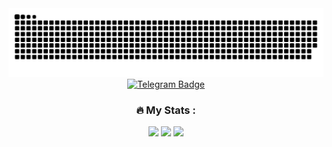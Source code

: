<div align="center">
  <div align="center">
  <img  src="https://raw.githubusercontent.com/1999AZZAR/1999AZZAR/readme/resources/img/grid-snake.svg"
       alt="snake" />

 <a href="https://t.me/faustyuz">
      <img src="https://img.shields.io/badge/-faustyuz-blue?style=for-the-badge&logo=telegram&logoColor=white" alt="Telegram Badge"/>
    </a>

    
### :fire: My Stats :
![](http://github-profile-summary-cards.vercel.app/api/cards/profile-details?username=faustyu&theme=dark)
![](http://github-profile-summary-cards.vercel.app/api/cards/stats?username=faustyu&theme=dark)
![](http://github-profile-summary-cards.vercel.app/api/cards/repos-per-language?username=faustyu&theme=dark)
